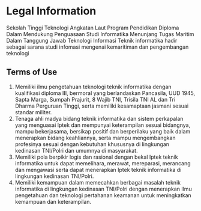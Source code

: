 # Legal Information

Sekolah Tinggi Teknologi Angkatan Laut
Program Pendidikan Diploma Dalam Mendukung Penguasaan Studi Informatika
Menunjang Tugas Maritim Dalam Tanggung Jawab Teknologi Informasi
Teknik informatika hadir sebagai sarana studi infomasi mengenai kemaritiman dan pengembangan teknologi

## Terms of Use

1. Memiliki ilmu pengetahuan teknologi teknik informatika dengan kualifikasi diploma III, bermoral yang berlandaskan Pancasila, UUD 1945, Sapta Marga, Sumpah Prajurit, 8 Wajib TNI, Trisila TNI AL dan Tri Dharma Perguruan Tinggi, serta memiliki kesamaptaan jasmani sesuai standar militer.
2. Tenaga ahli madya bidang teknik informatika dan sistem perkapalan yang menguasai Iptek dan mempunyai keterampilan sesuai bidangnya, mampu bekerjasama, bersikap positif dan berperilaku yang baik dalam menerapkan bidang keahliannya, serta mampu mengembangkan profesinya sesuai dengan kebutuhan khususnya di lingkungan kedinasan TNI/Polri dan umumnya di masyarakat.
3. Memiliki pola berpikir logis dan rasional dengan bekal Iptek teknik informatika untuk dapat memelihara, merawat, mereparasi, merancang dan mengawasi serta dapat menerapkan Iptek teknik informatika di lingkungan kedinasan TNI/Polri.
4. Memiliki kemampuan dalam memecahkan berbagai masalah teknik informatika di lingkungan kedinasan TNI/Polri dengan menerapkan Ilmu pengetahuan dan teknologi pertahanan keamanan untuk meningkatkan kemampuan dan keterampilan.

